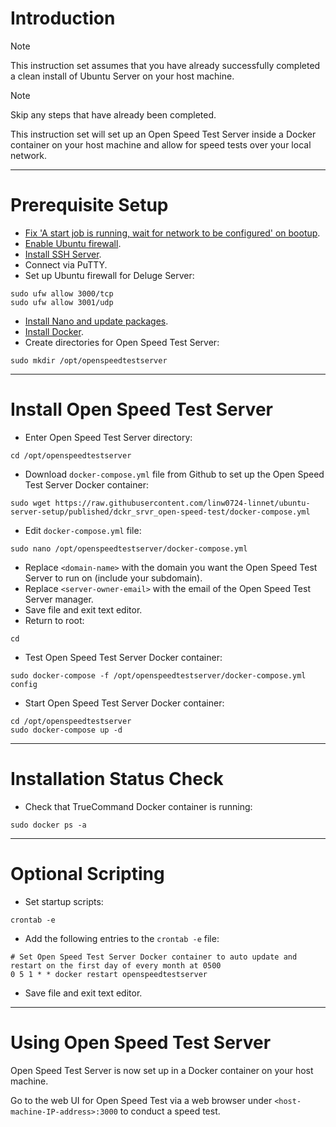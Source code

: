 # Introduction
> [!NOTE]
> This instruction set assumes that you have already successfully completed a clean install of Ubuntu Server on your host machine.

> [!NOTE]
> Skip any steps that have already been completed.

This instruction set will set up an Open Speed Test Server inside a Docker container on your host machine and allow for speed tests over your local network.

-----
# Prerequisite Setup
* [Fix 'A start job is running, wait for network to be configured' on bootup](/fix_network-bootup/readme.md).
* [Enable Ubuntu firewall](/enable_firewall/readme.md).
* [Install SSH Server](/install_ssh-srvr/readme.md).
* Connect via PuTTY.
* Set up Ubuntu firewall for Deluge Server:
```
sudo ufw allow 3000/tcp
sudo ufw allow 3001/udp
```
* [Install Nano and update packages](/install_nano/readme.md).
* [Install Docker](/install_docker/readme.md).
* Create directories for Open Speed Test Server:
```
sudo mkdir /opt/openspeedtestserver
```
-----
# Install Open Speed Test Server
* Enter Open Speed Test Server directory:
```
cd /opt/openspeedtestserver
```
* Download `docker-compose.yml` file from Github to set up the Open Speed Test Server Docker container:
```
sudo wget https://raw.githubusercontent.com/linw0724-linnet/ubuntu-server-setup/published/dckr_srvr_open-speed-test/docker-compose.yml
```
* Edit `docker-compose.yml` file:
```
sudo nano /opt/openspeedtestserver/docker-compose.yml
```
* Replace `<domain-name>` with the domain you want the Open Speed Test Server to run on (include your subdomain).
* Replace `<server-owner-email>` with the email of the Open Speed Test Server manager.
* Save file and exit text editor.
* Return to root:
```
cd
```
* Test Open Speed Test Server Docker container:
```
sudo docker-compose -f /opt/openspeedtestserver/docker-compose.yml config
```
* Start Open Speed Test Server Docker container:
```
cd /opt/openspeedtestserver
sudo docker-compose up -d
```
-----
# Installation Status Check
* Check that TrueCommand Docker container is running:
```
sudo docker ps -a
```
-----
# Optional Scripting
* Set startup scripts:
```
crontab -e
```
* Add the following entries to the `crontab -e` file:
```
# Set Open Speed Test Server Docker container to auto update and restart on the first day of every month at 0500
0 5 1 * * docker restart openspeedtestserver
```
* Save file and exit text editor.
-----
# Using Open Speed Test Server
Open Speed Test Server is now set up in a Docker container on your host machine.

Go to the web UI for Open Speed Test via a web browser under `<host-machine-IP-address>:3000` to conduct a speed test.
